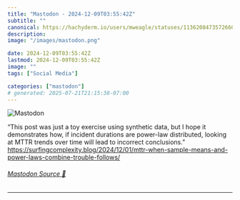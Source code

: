 ```yaml
---
title: "Mastodon - 2024-12-09T03:55:42Z"
subtitle: ""
canonical: https://hachyderm.io/users/mweagle/statuses/113620847357266052
description:
image: "/images/mastodon.png"

date: 2024-12-09T03:55:42Z
lastmod: 2024-12-09T03:55:42Z
image: ""
tags: ["Social Media"]

categories: ["mastodon"]
# generated: 2025-07-21T21:15:38-07:00
---
```

![Mastodon](/images/mastodon.png)

<p>“This post was just a toy exercise using synthetic data, but I hope it demonstrates how, if incident durations are power-law distributed, looking at MTTR trends over time will lead to incorrect conclusions.”<br /><a href="https://surfingcomplexity.blog/2024/12/01/mttr-when-sample-means-and-power-laws-combine-trouble-follows/" target="_blank" rel="nofollow noopener noreferrer" translate="no"><span class="invisible">https://</span><span class="ellipsis">surfingcomplexity.blog/2024/12</span><span class="invisible">/01/mttr-when-sample-means-and-power-laws-combine-trouble-follows/</span></a></p>


###### [Mastodon Source 🐘](https://hachyderm.io/@mweagle/113620847357266052)

___
